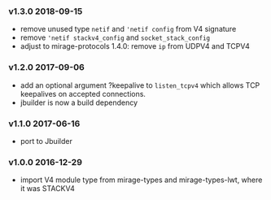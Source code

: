 ### v1.3.0 2018-09-15

- remove unused type `netif` and `'netif config` from V4 signature
- remove `'netif stackv4_config` and `socket_stack_config`
- adjust to mirage-protocols 1.4.0: remove `ip` from UDPV4 and TCPV4

### v1.2.0 2017-09-06

- add an optional argument ?keepalive to `listen_tcpv4` which allows TCP
  keepalives on accepted connections.
- jbuilder is now a build dependency

### v1.1.0 2017-06-16

- port to Jbuilder

### v1.0.0 2016-12-29

- import V4 module type from mirage-types and mirage-types-lwt, where it was STACKV4
